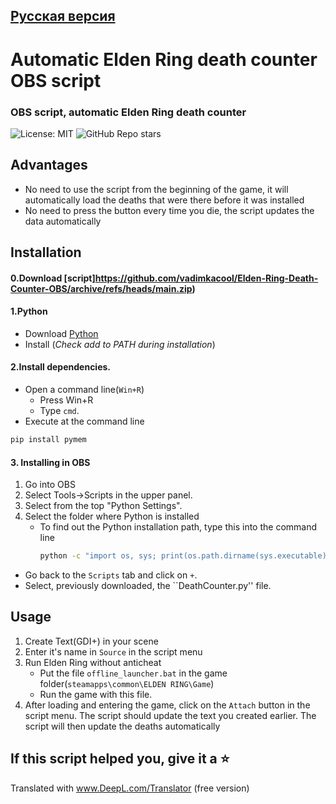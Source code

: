 ## [Русская версия](README_RU.md)
# Automatic Elden Ring death counter OBS script
### OBS script, automatic Elden Ring death counter
![License: MIT](https://img.shields.io/badge/License-MIT-blue.svg) ![GitHub Repo stars](https://img.shields.io/github/stars/vadimkacool/Elden-Ring-Death-Counter-OBS?color=gree)
## Advantages

- No need to use the script from the beginning of the game, it will automatically load the deaths that were there before it was installed
- No need to press the button every time you die, the script updates the data automatically
## Installation
#### 0.Download [script]https://github.com/vadimkacool/Elden-Ring-Death-Counter-OBS/archive/refs/heads/main.zip)

#### 1.Python
 - Download [Python](https://www.python.org/downloads/release/python-3109/)
 - Install (*Check add to PATH during installation*)

#### 2.Install dependencies.
- Open a command line(`Win+R`)
   - Press Win+R
   - Type `cmd`.
- Execute at the command line
```sh
pip install pymem
```

#### 3. Installing in OBS
1. Go into OBS
2. Select Tools->Scripts in the upper panel.
3. Select from the top "Python Settings".
4. Select the folder where Python is installed
    - To find out the Python installation path, type this into the command line
       ```sh
      python -c "import os, sys; print(os.path.dirname(sys.executable))"
      ```
- Go back to the `Scripts` tab and click on `+`.
- Select, previously downloaded, the ``DeathCounter.py'' file.

## Usage
1. Create Text(GDI+) in your scene
2. Enter it's name in `Source` in the script menu
3. Run Elden Ring without anticheat
    - Put the file `offline_launcher.bat` in the game folder(`steamapps\common\ELDEN RING\Game`)
    - Run the game with this file.
4. After loading and entering the game, click on the `Attach` button in the script menu. The script should update the text you created earlier. The script will then update the deaths automatically

## If this script helped you, give it a ⭐


Translated with www.DeepL.com/Translator (free version)
